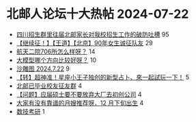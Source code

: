 # 北邮人论坛十大热帖 2024-07-22

- [四川招生群里往届北邮家长对我校招生工作的破防吐槽](https://bbs.byr.cn/article/Picture/3366050) 95
- [【继续征！】【王道】【北京】90年女生诚征队友](https://bbs.byr.cn/article/Friends/2050879) 29
- [航天二院706所怎么样呀？](https://bbs.byr.cn/article/Job/2214624) 14
- [大模型哪个方向比较好呀？](https://bbs.byr.cn/article/Talking/6421657) 10
- [沙雕图 2024.7.22](https://bbs.byr.cn/article/Joke/731692) 9
- [【转】超神准！星座小王子独创的新型占卜、來一起試玩一下！](https://bbs.byr.cn/article/Constellations/326533) 5
- [北邮已毕业校友征友群](https://bbs.byr.cn/article/Feeling/3208599) 4
- [【问题】应届硕士要不要放弃大厂去初创公司](https://bbs.byr.cn/article/WorkLife/1217261) 4
- [大家有没有靠谱的月嫂推荐呀，12 月下旬出生](https://bbs.byr.cn/article/FamilyLife/147199) 4
- [数技考研](https://bbs.byr.cn/article/AimGraduate/1230537) 1


